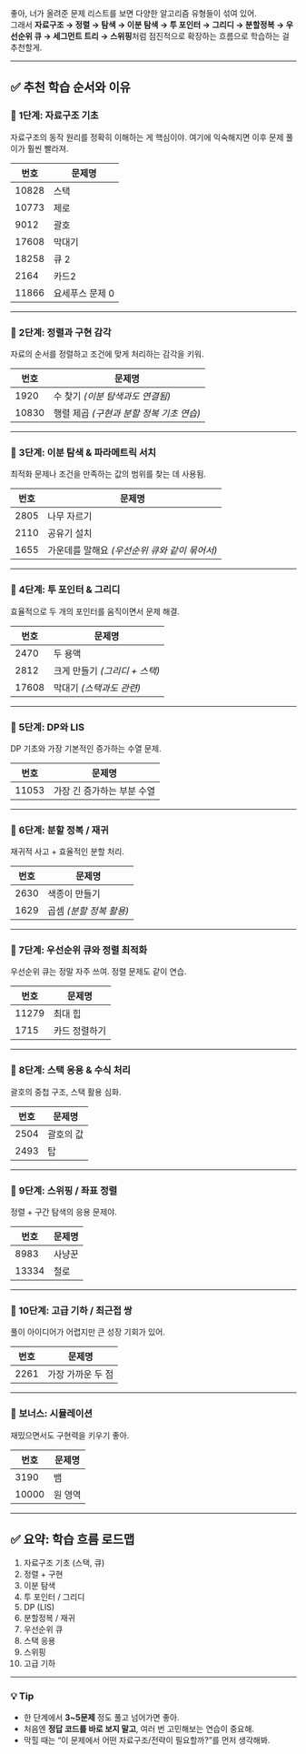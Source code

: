 좋아, 너가 올려준 문제 리스트를 보면 다양한 알고리즘 유형들이 섞여 있어.  
그래서 **자료구조 → 정렬 → 탐색 → 이분 탐색 → 투 포인터 → 그리디 → 분할정복 → 우선순위 큐 → 세그먼트 트리 → 스위핑**처럼 점진적으로 확장하는 흐름으로 학습하는 걸 추천할게.

---

## ✅ 추천 학습 순서와 이유

### 🔹 **1단계: 자료구조 기초**
자료구조의 동작 원리를 정확히 이해하는 게 핵심이야. 여기에 익숙해지면 이후 문제 풀이가 훨씬 빨라져.

| 번호 | 문제명 |
|------|--------|
| 10828 | 스택 |
| 10773 | 제로 |
| 9012 | 괄호 |
| 17608 | 막대기 |
| 18258 | 큐 2 |
| 2164 | 카드2 |
| 11866 | 요세푸스 문제 0 |

---

### 🔹 **2단계: 정렬과 구현 감각**
자료의 순서를 정렬하고 조건에 맞게 처리하는 감각을 키워.

| 번호 | 문제명 |
|------|--------|
| 1920 | 수 찾기 *(이분 탐색과도 연결됨)* |
| 10830 | 행렬 제곱 *(구현과 분할 정복 기초 연습)* |

---

### 🔹 **3단계: 이분 탐색 & 파라메트릭 서치**
최적화 문제나 조건을 만족하는 값의 범위를 찾는 데 사용됨.

| 번호 | 문제명 |
|------|--------|
| 2805 | 나무 자르기 |
| 2110 | 공유기 설치 |
| 1655 | 가운데를 말해요 *(우선순위 큐와 같이 묶어서)* |

---

### 🔹 **4단계: 투 포인터 & 그리디**
효율적으로 두 개의 포인터를 움직이면서 문제 해결.

| 번호 | 문제명 |
|------|--------|
| 2470 | 두 용액 |
| 2812 | 크게 만들기 *(그리디 + 스택)* |
| 17608 | 막대기 *(스택과도 관련)* |

---

### 🔹 **5단계: DP와 LIS**
DP 기초와 가장 기본적인 증가하는 수열 문제.

| 번호 | 문제명 |
|------|--------|
| 11053 | 가장 긴 증가하는 부분 수열 |

---

### 🔹 **6단계: 분할 정복 / 재귀**
재귀적 사고 + 효율적인 분할 처리.

| 번호 | 문제명 |
|------|--------|
| 2630 | 색종이 만들기 |
| 1629 | 곱셈 *(분할 정복 활용)* |

---

### 🔹 **7단계: 우선순위 큐와 정렬 최적화**
우선순위 큐는 정말 자주 쓰여. 정렬 문제도 같이 연습.

| 번호 | 문제명 |
|------|--------|
| 11279 | 최대 힙 |
| 1715 | 카드 정렬하기 |

---

### 🔹 **8단계: 스택 응용 & 수식 처리**
괄호의 중첩 구조, 스택 활용 심화.

| 번호 | 문제명 |
|------|--------|
| 2504 | 괄호의 값 |
| 2493 | 탑 |

---

### 🔹 **9단계: 스위핑 / 좌표 정렬**
정렬 + 구간 탐색의 응용 문제야.

| 번호 | 문제명 |
|------|--------|
| 8983 | 사냥꾼 |
| 13334 | 철로 |

---

### 🔹 **10단계: 고급 기하 / 최근접 쌍**
풀이 아이디어가 어렵지만 큰 성장 기회가 있어.

| 번호 | 문제명 |
|------|--------|
| 2261 | 가장 가까운 두 점 |

---

### 🔹 **보너스: 시뮬레이션**
재밌으면서도 구현력을 키우기 좋아.

| 번호 | 문제명 |
|------|--------|
| 3190 | 뱀 |
| 10000 | 원 영역 |

---

## ✅ 요약: 학습 흐름 로드맵

1. 자료구조 기초 (스택, 큐)
2. 정렬 + 구현
3. 이분 탐색
4. 투 포인터 / 그리디
5. DP (LIS)
6. 분할정복 / 재귀
7. 우선순위 큐
8. 스택 응용
9. 스위핑
10. 고급 기하

---

### 💡 Tip

- 한 단계에서 **3~5문제** 정도 풀고 넘어가면 좋아.
- 처음엔 **정답 코드를 바로 보지 말고**, 여러 번 고민해보는 연습이 중요해.
- 막힐 때는 “이 문제에서 어떤 자료구조/전략이 필요할까?”를 먼저 생각해봐.